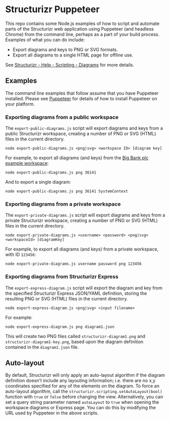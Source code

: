 # Structurizr Puppeteer

This repo contains some Node.js examples of how to script and automate parts of the Structurizr web application using Puppeteer (and headless Chrome) from the command line, perhaps as a part of your build process. Examples of what you can do include:

- Export diagrams and keys to PNG or SVG formats.
- Export all diagrams to a single HTML page for offline use. 

See [Structurizr - Help - Scripting - Diagrams](https://structurizr.com/help/scripting-diagrams) for more details.

## Examples

The command line examples that follow assume that you have Puppeteer installed. Please see [Puppeteer](https://developers.google.com/web/tools/puppeteer/) for details of how to install Puppeteer on your platform.

### Exporting diagrams from a public workspace

The ```export-public-diagrams.js``` script will export diagrams and keys from a public Structurizr workspace, creating a number of PNG or SVG (HTML) files in the current directory.

```
node export-public-diagrams.js <png|svg> <workspace ID> [diagram key]
```

For example, to export all diagrams (and keys) from the [Big Bank plc example workspace](https://structurizr.com/share/36141/diagrams):

```
node export-public-diagrams.js png 36141
```

And to export a single diagram:

```
node export-public-diagrams.js png 36141 SystemContext
```

### Exporting diagrams from a private workspace

The ```export-private-diagrams.js``` script will export diagrams and keys from a private Structurizr workspace, creating a number of PNG or SVG (HTML) files in the current directory.

```
node export-private-diagrams.js <username> <password> <png|svg> <workspaceId> [diagramKey]
```

For example, to export all diagrams (and keys) from a private workspace, with ID ```123456```:

```
node export-private-diagrams.js username password png 123456
```

### Exporting diagrams from Structurizr Express

The ```export-express-diagram.js``` script will export the diagram and key from the specified Structurizr Express JSON/YAML definition, storing the resulting PNG or SVG (HTML) files in the current directory.

```
node export-express-diagram.js <png|svg> <input filename>
```

For example:

```
node export-express-diagram.js png diagram1.json
```

This will create two PNG files called ```structurizr-diagram1.png``` and ```structurizr-diagram1-key.png```, based upon the diagram definition contained in the ```diagram1.json``` file.

## Auto-layout

By default, Structurizr will only apply an auto-layout algorithm if the diagram definition doesn't include any layouting information; i.e. there are no x,y coordinates specified for any of the elements on the diagram. To force an auto-layout algorithm, call the ```structurizr.scripting.setAutoLayout(bool)``` function with ```true``` or ```false``` before changing the view.  Alternatively, you can set a query string parameter named ```autoLayout``` to ```true``` when opening the workspace diagrams or Express page. You can do this by modifying the URL used by Puppeteer in the above scripts.
